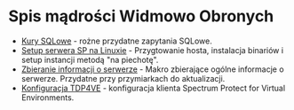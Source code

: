 # Spis mądrości Widmowo Obronych

* [Kury SQLowe](SQL.md) - rożne przydatne zapytania SQLowe.
* [Setup serwera SP na Linuxie](isp_setup.md) - Przygtowanie hosta, instalacja binariów i setup instancji metodą "na piechotę".
* [Zbieranie informacji o serwerze](sp_info.mac.md) - Makro zbierające ogólne informacje o serwerze. Przydatne przy przymiarkach do aktualizacji.
* [Konfiguracja TDP4VE](tdp4ve.md) - konfiguracja klienta Spectrum Protect for Virtual Environments.